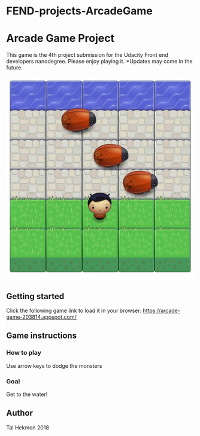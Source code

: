 # FEND-projects-ArcadeGame

# Arcade Game Project
This game is the 4th project submission for the Udacity Front end developers nanodegree.
Please enjoy playing it.
*Updates may come in the future.

![Alt text](images/game.JPG?raw=true "Arcade game!")


## Getting started
Click the following game link to load it in your browser:
https://arcade-game-203814.appspot.com/

## Game instructions

### How to play
Use arrow keys to dodge the monsters

### Goal
Get to the water!

## Author
Tal Hekmon 2018

